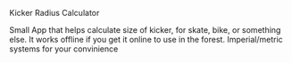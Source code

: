 Kicker Radius Calculator

Small App that helps calculate size of kicker, for skate, bike, or something else. 
It works offline if you get it online to use in the forest.
Imperial/metric systems for your convinience


